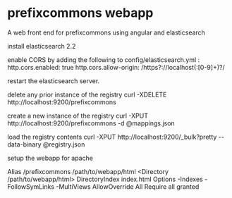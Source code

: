 # prefixcommons webapp
A web front end for prefixcommons using angular and elasticsearch


install elasticsearch 2.2

enable CORS by adding the following to config/elasticsearch.yml :
 http.cors.enabled: true
 http.cors.allow-origin: /https?:\/\/localhost(:[0-9]+)?/

restart the elasticsearch server.

delete any prior instance of the registry
 curl -XDELETE http://localhost:9200/prefixcommons

create a new instance of the registry
 curl -XPUT http://localhost:9200/prefixcommons -d  @mappings.json

load the registry contents
 curl -XPUT http://localhost:9200/_bulk?pretty --data-binary @registry.json

setup the webapp for apache

Alias /prefixcommons /path/to/webapp/html
<Directory /path/to/webapp/html>
  DirectoryIndex index.html
  Options -Indexes -FollowSymLinks -MultiViews
  AllowOverride All
  Require all granted
</Directory>
